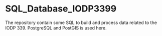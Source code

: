 # SQL_Database_IODP3399
The repository contain some SQL to build and process data related to the IODP 339. PostgreSQL and PostGIS is used here.
